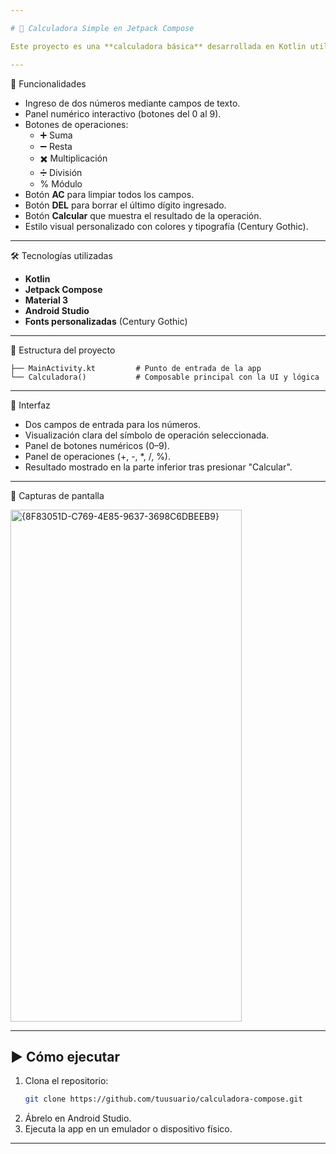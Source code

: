 ```yaml
---

# 📱 Calculadora Simple en Jetpack Compose

Este proyecto es una **calculadora básica** desarrollada en Kotlin utilizando Jetpack Compose. La aplicación permite realizar operaciones matemáticas simples (suma, resta, multiplicación, división y módulo) con una interfaz amigable y personalizada.

---
```


🚀 Funcionalidades

- Ingreso de dos números mediante campos de texto.
- Panel numérico interactivo (botones del 0 al 9).
- Botones de operaciones:
  - ➕ Suma
  - ➖ Resta
  - ✖️ Multiplicación
  - ➗ División
  - % Módulo
- Botón **AC** para limpiar todos los campos.
- Botón **DEL** para borrar el último dígito ingresado.
- Botón **Calcular** que muestra el resultado de la operación.
- Estilo visual personalizado con colores y tipografía (Century Gothic).

---

🛠️ Tecnologías utilizadas

- **Kotlin**
- **Jetpack Compose**
- **Material 3**
- **Android Studio**
- **Fonts personalizadas** (Century Gothic)

---

📂 Estructura del proyecto

```
├── MainActivity.kt         # Punto de entrada de la app
└── Calculadora()           # Composable principal con la UI y lógica
```

---

🎨 Interfaz

- Dos campos de entrada para los números.
- Visualización clara del símbolo de operación seleccionada.
- Panel de botones numéricos (0–9).
- Panel de operaciones (+, -, *, /, %).
- Resultado mostrado en la parte inferior tras presionar "Calcular".

---

📸 Capturas de pantalla

<img width="370" height="819" alt="{8F83051D-C769-4E85-9637-3698C6DBEEB9}" src="https://github.com/user-attachments/assets/70f3c361-f88d-481f-bc7a-99fad0033f27" />

---

## ▶️ Cómo ejecutar

1. Clona el repositorio:
   ```bash
   git clone https://github.com/tuusuario/calculadora-compose.git
   ```
2. Ábrelo en Android Studio.
3. Ejecuta la app en un emulador o dispositivo físico.

---
